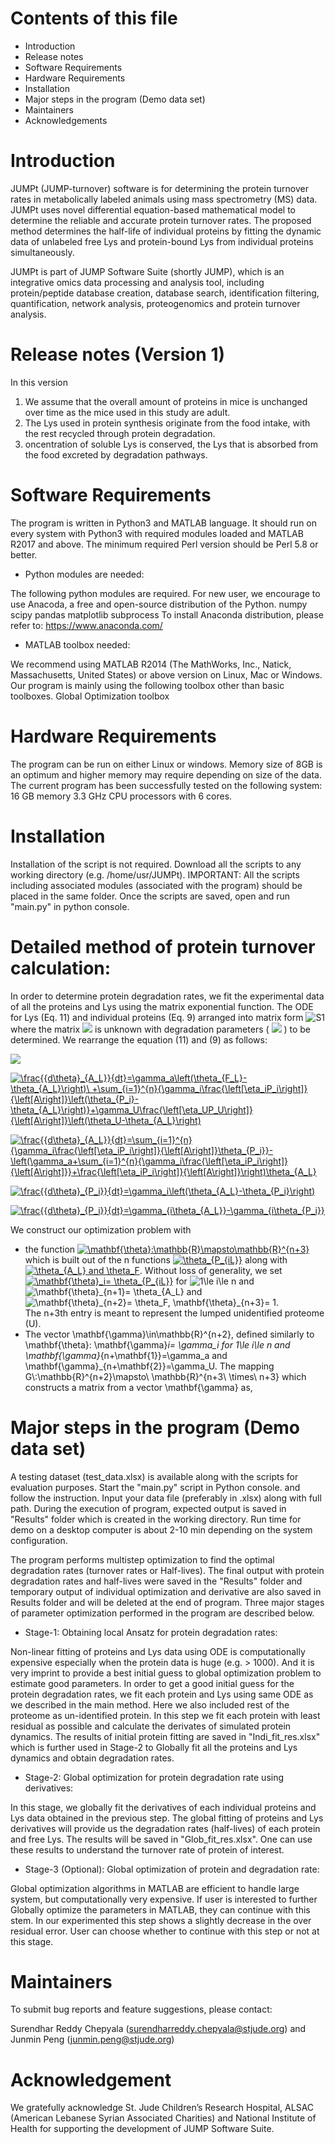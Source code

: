 # Contents of this file
- Introduction
- Release notes
- Software Requirements
- Hardware Requirements
- Installation
- Major steps in the program (Demo data set) 
- Maintainers
- Acknowledgements

# Introduction
JUMPt (JUMP-turnover) software is for determining the protein turnover rates in metabolically labeled animals using mass spectrometry (MS) data. JUMPt uses novel differential equation-based mathematical model to determine the reliable and accurate protein turnover rates. The proposed method determines the half-life of individual proteins by fitting the dynamic data of unlabeled free Lys and protein-bound Lys from individual proteins simultaneously.

JUMPt is part of JUMP Software Suite (shortly JUMP), which is an integrative omics data processing and analysis tool, including protein/peptide database creation, database search, identification filtering, quantification, network analysis, proteogenomics and protein turnover analysis.

# Release notes (Version 1)
In this version 
1. We assume that the overall amount of proteins in mice is unchanged over time as the mice used in this study are adult. 
2. The Lys used in protein synthesis originate from the food intake, with the rest recycled through protein degradation. 
3. oncentration of soluble Lys is conserved, the Lys that is absorbed from the food excreted by degradation pathways. 

# Software Requirements
The program is written in Python3 and MATLAB language. It should run on every system with Python3 with required modules loaded and MATLAB R2017 and above. The minimum required Perl version should be Perl 5.8 or better.

- Python modules are needed:

The following python modules are required. For new user, we encourage to use Anacoda, a free and open-source distribution of the Python.
numpy
scipy
pandas
matplotlib
subprocess 
To install Anaconda distribution, please refer to: https://www.anaconda.com/

- MATLAB toolbox needed: 

We recommend using MATLAB R2014 (The MathWorks, Inc., Natick, Massachusetts, United States) or above version on Linux, Mac or Windows. Our program is mainly using the following toolbox other than basic toolboxes.
Global Optimization toolbox

# Hardware Requirements
The program can be run on either Linux or windows. Memory size of 8GB is an optimum and higher memory may require depending on size of the data.
The current program has been successfully tested on the following system: 16 GB memory 3.3 GHz CPU processors with 6 cores.

# Installation
Installation of the script is not required. Download all the scripts to any working directory (e.g. /home/usr/JUMPt). IMPORTANT: All the scripts including associated modules (associated with the program) should be placed in the same folder. Once the scripts are saved, open and run "main.py" in python console.

# Detailed method of protein turnover calculation:

In order to determine protein degradation rates, we fit the experimental data of all the proteins and Lys using the matrix exponential function. The ODE for Lys (Eq. 11) and individual proteins (Eq. 9) arranged into matrix form  <img src="https://latex.codecogs.com/svg.latex?\Large&space;\frac{d}{dt}\mathbf{\theta}\left(t\right)=\mathbf{G\theta}(t)" title="S1" />
where the matrix <img src="https://latex.codecogs.com/svg.latex?\Large&space;\mathbf{G}" /> is unknown with degradation parameters ( <img src="https://render.githubusercontent.com/render/math?math=\gamma_a , \gamma_i \, and \, \gamma_U"> ) to be determined. We rearrange the equation (11) and (9) as follows:

<img src="https://render.githubusercontent.com/render/math?math=e^{i \pi} = -1">

<a href="https://www.codecogs.com/eqnedit.php?latex=\frac{{d\theta}_{A_L}}{dt}=\gamma_a\left(\theta_{F_L}-\theta_{A_L}\right)\&space;&plus;\sum_{i=1}^{n}{\gamma_i\frac{\left[\eta_iP_i\right]}{\left[A\right]}\left(\theta_{P_i}-\theta_{A_L}\right)}&plus;\gamma_U\frac{\left[\eta_UP_U\right]}{\left[A\right]}\left(\theta_U-\theta_{A_L}\right)" target="_blank"><img src="https://latex.codecogs.com/gif.latex?\frac{{d\theta}_{A_L}}{dt}=\gamma_a\left(\theta_{F_L}-\theta_{A_L}\right)\&space;&plus;\sum_{i=1}^{n}{\gamma_i\frac{\left[\eta_iP_i\right]}{\left[A\right]}\left(\theta_{P_i}-\theta_{A_L}\right)}&plus;\gamma_U\frac{\left[\eta_UP_U\right]}{\left[A\right]}\left(\theta_U-\theta_{A_L}\right)" title="\frac{{d\theta}_{A_L}}{dt}=\gamma_a\left(\theta_{F_L}-\theta_{A_L}\right)\ +\sum_{i=1}^{n}{\gamma_i\frac{\left[\eta_iP_i\right]}{\left[A\right]}\left(\theta_{P_i}-\theta_{A_L}\right)}+\gamma_U\frac{\left[\eta_UP_U\right]}{\left[A\right]}\left(\theta_U-\theta_{A_L}\right)" /></a>

<a href="https://www.codecogs.com/eqnedit.php?latex=\frac{{d\theta}_{A_L}}{dt}=\sum_{i=1}^{n}{\gamma_i\frac{\left[\eta_iP_i\right]}{\left[A\right]}\theta_{P_i}}-\left(\gamma_a&plus;\sum_{i=1}^{n}{\gamma_i\frac{\left[\eta_iP_i\right]}{\left[A\right]}}&plus;\frac{\left[\eta_iP_i\right]}{\left[A\right]}\right)\theta_{A_L}" target="_blank"><img src="https://latex.codecogs.com/gif.latex?\frac{{d\theta}_{A_L}}{dt}=\sum_{i=1}^{n}{\gamma_i\frac{\left[\eta_iP_i\right]}{\left[A\right]}\theta_{P_i}}-\left(\gamma_a&plus;\sum_{i=1}^{n}{\gamma_i\frac{\left[\eta_iP_i\right]}{\left[A\right]}}&plus;\frac{\left[\eta_iP_i\right]}{\left[A\right]}\right)\theta_{A_L}" title="\frac{{d\theta}_{A_L}}{dt}=\sum_{i=1}^{n}{\gamma_i\frac{\left[\eta_iP_i\right]}{\left[A\right]}\theta_{P_i}}-\left(\gamma_a+\sum_{i=1}^{n}{\gamma_i\frac{\left[\eta_iP_i\right]}{\left[A\right]}}+\frac{\left[\eta_iP_i\right]}{\left[A\right]}\right)\theta_{A_L}" /></a>

<a href="https://www.codecogs.com/eqnedit.php?latex=\frac{{d\theta}_{P_i}}{dt}=\gamma_i\left(\theta_{A_L}-\theta_{P_i}\right)" target="_blank"><img src="https://latex.codecogs.com/gif.latex?\frac{{d\theta}_{P_i}}{dt}=\gamma_i\left(\theta_{A_L}-\theta_{P_i}\right)" title="\frac{{d\theta}_{P_i}}{dt}=\gamma_i\left(\theta_{A_L}-\theta_{P_i}\right)" /></a>

<a href="https://www.codecogs.com/eqnedit.php?latex=\frac{{d\theta}_{P_i}}{dt}=\gamma_{i\theta_{A_L}}-\gamma_{i\theta_{P_i}}" target="_blank"><img src="https://latex.codecogs.com/gif.latex?\frac{{d\theta}_{P_i}}{dt}=\gamma_{i\theta_{A_L}}-\gamma_{i\theta_{P_i}}" title="\frac{{d\theta}_{P_i}}{dt}=\gamma_{i\theta_{A_L}}-\gamma_{i\theta_{P_i}}" /></a>

We construct our optimization problem with 
- the function <a href="https://www.codecogs.com/eqnedit.php?latex=\mathbf{\theta}:\mathbb{R}\mapsto\mathbb{R}^{n&plus;3}" target="_blank"><img src="https://latex.codecogs.com/gif.latex?\mathbf{\theta}:\mathbb{R}\mapsto\mathbb{R}^{n&plus;3}" title="\mathbf{\theta}:\mathbb{R}\mapsto\mathbb{R}^{n+3}" /></a> which is built out of the n functions <a href="https://www.codecogs.com/eqnedit.php?latex=\theta_{P_{iL}}" target="_blank"><img src="https://latex.codecogs.com/gif.latex?\theta_{P_{iL}}" title="\theta_{P_{iL}}" /></a> along with <a href="https://www.codecogs.com/eqnedit.php?latex=\theta_{A_L}&space;and&space;\theta_F" target="_blank"><img src="https://latex.codecogs.com/gif.latex?\theta_{A_L}&space;and&space;\theta_F" title="\theta_{A_L} and \theta_F" /></a>.  Without loss of generality, we set <a href="https://www.codecogs.com/eqnedit.php?latex=\mathbf{\theta}_i=&space;\theta_{P_{iL}}" target="_blank"><img src="https://latex.codecogs.com/gif.latex?\mathbf{\theta}_i=&space;\theta_{P_{iL}}" title="\mathbf{\theta}_i= \theta_{P_{iL}}" /></a> for <img src="https://latex.codecogs.com/gif.latex?1\le&space;i\le&space;n" title="1\le i\le n" /> and <img src="https://latex.codecogs.com/gif.latex?\mathbf{\theta}_{n&plus;1}=&space;\theta_{A_L}" title="\mathbf{\theta}_{n+1}= \theta_{A_L}" /> and <img src="https://latex.codecogs.com/gif.latex?\mathbf{\theta}_{n&plus;2}=&space;\theta_F,&space;\mathbf{\theta}_{n&plus;3}=&space;1" title="\mathbf{\theta}_{n+2}= \theta_F, \mathbf{\theta}_{n+3}= 1" />.  
The n+3th entry is meant to represent the lumped unidentified proteome (U). 
- The vector \mathbf{\gamma}\in\mathbb{R}^{n+2}, defined similarly to \mathbf{\theta}: \mathbf{\gamma}_i= \gamma_i for 1\le i\le n and \mathbf{\gamma}_{n+\mathbf{1}}=\gamma_a and \mathbf{\gamma}_{n+\mathbf{2}}=\gamma_U. 
	The mapping G\∶\mathbb{R}^{n+2}\mapsto\ \mathbb{R}^{n+3\ \times\ n+3} which constructs a matrix from a vector \mathbf{\gamma} as, 






# Major steps in the program (Demo data set)

A testing dataset (test_data.xlsx) is available along with the scripts for evaluation purposes. Start the "main.py" script in Python console. and follow the instruction. Input your data file (preferably in .xlsx) along with full path. During the execution of program, expected output is saved in "Results" folder which is created in the working directory. Run time for demo on a desktop computer is about 2-10 min depending on the system configuration.

The program performs multistep optimization to find the optimal degradation rates (turnover rates or Half-lives). The final output with protein degradation rates and half-lives were saved in the "Results" folder and temporary output of individual optimization and derivative are also saved in Results folder and will be deleted at the end of program. Three major stages of parameter optimization performed in the program are described below.

- Stage-1: Obtaining local Ansatz for protein degradation rates:

Non-linear fitting of proteins and Lys data using ODE is computationally expensive especially when the protein data is huge (e.g. > 1000). And it is very imprint to provide a best initial guess to global optimization problem to estimate good parameters. In order to get a good initial guess for the protein degradation rates, we fit each protein and Lys using same ODE as we described in the main method. Here we also included rest of the proteome as un-identified protein.
In this step we fit each protein with least residual as possible and calculate the derivates of simulated protein dynamics. The results of initial protein fitting are saved in "Indi_fit_res.xlsx" which is further used in Stage-2 to Globally fit all the proteins and Lys dynamics and obtain degradation rates.

- Stage-2: Global optimization for protein degradation rate using derivatives:

In this stage, we globally fit the derivatives of each individual proteins and Lys data obtained in the previous step. The global fitting of proteins and Lys derivatives will provide us the degradation rates (half-lives) of each protein and free Lys. The results will be saved in "Glob_fit_res.xlsx". One can use these results to understand the turnover rate of protein of interest.

- Stage-3 (Optional): Global optimization of protein and degradation rate:

Global optimization algorithms in MATLAB are efficient to handle large system, but computationally very expensive. If user is interested to further Globally optimize the parameters in MATLAB, they can continue with this stem. In our experimented this step shows a slightly decrease in the over residual error. User can choose whether to continue with this step or not at this stage.


# Maintainers
To submit bug reports and feature suggestions, please contact:

Surendhar Reddy Chepyala (surendharreddy.chepyala@stjude.org) and Junmin Peng (junmin.peng@stjude.org)

# Acknowledgement
We gratefully acknowledge St. Jude Children’s Research Hospital, ALSAC (American Lebanese Syrian Associated Charities) and National Institute of Health for supporting the development of JUMP Software Suite. 
